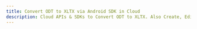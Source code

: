 ---title: Convert ODT to XLTX via Android SDK in Clouddescription: Cloud APIs & SDKs to Convert ODT to XLTX. Also Create, Edit & Render Microsoft Word & OpenOffice documents in the Cloud.---